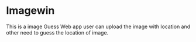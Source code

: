 # Imagewin
This is a image Guess Web app user can upload the image with location and other need to guess the location of image.
